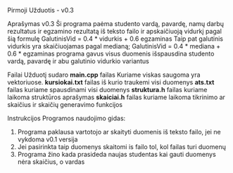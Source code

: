 Pirmoji Užduotis - v0.3

Aprašymas v0.3
Ši programa paėma studento vardą, pavardę, namų darbų rezultatus ir egzamino rezultatą iš teksto failo ir apskaičiuoją vidurkį pagal šią formulę
GalutinisVid = 0.4 * vidurkis + 0.6 egzaminas
Taip pat galutinis vidurkis yra skaičiuojamas pagal medianą; 
GalutinisVid = 0.4 * mediana + 0.6 * egzaminas 
programa gavus visus duomenis išspausdina studento vardą, pavardę ir abu galutinio vidurkio variantus

Failai 
Užduotį sudaro **main.cpp** failas
Kuriame viskas saugoma yra vektoriuose. 
**kursiokai.txt** failas iš kurio traukemi visi duomenys
**ats.txt** failas kuriame spausdinami visi duomenys
**struktura.h** failas kuriame laikoma struktūros aprašymas
**skaiciai.h** failas kuriame laikoma tikrinimo ar skaičius ir skaičių generavimo funkcijos

Instrukcijos 
Programos naudojimo gidas: 
1. Programa paklausa vartotojo ar skaityti duomenis iš teksto failo, jei ne vykdoma v0.1 versija
2. Jei pasirinkta taip duomenys skaitomi is failo tol, kol failas turi duomenų
3. Programa žino kada prasideda naujas studentas kai gauti duomenys nėra skaičius, o vardas
